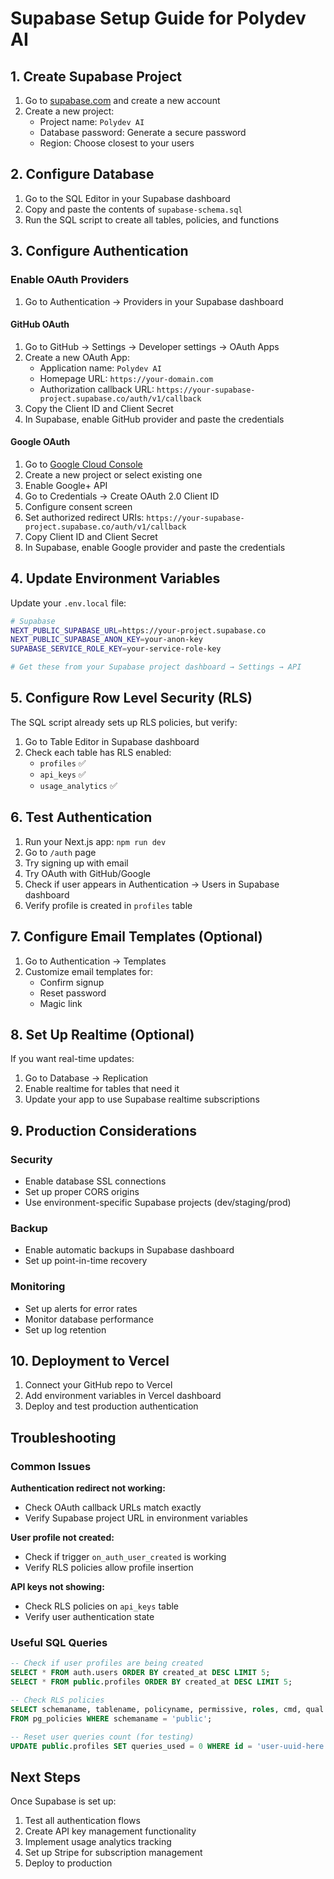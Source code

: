 # Supabase Setup Guide for Polydev AI

## 1. Create Supabase Project

1. Go to [supabase.com](https://supabase.com) and create a new account
2. Create a new project:
   - Project name: `Polydev AI`
   - Database password: Generate a secure password
   - Region: Choose closest to your users

## 2. Configure Database

1. Go to the SQL Editor in your Supabase dashboard
2. Copy and paste the contents of `supabase-schema.sql`
3. Run the SQL script to create all tables, policies, and functions

## 3. Configure Authentication

### Enable OAuth Providers

1. Go to Authentication → Providers in your Supabase dashboard

#### GitHub OAuth
1. Go to GitHub → Settings → Developer settings → OAuth Apps
2. Create a new OAuth App:
   - Application name: `Polydev AI`
   - Homepage URL: `https://your-domain.com`
   - Authorization callback URL: `https://your-supabase-project.supabase.co/auth/v1/callback`
3. Copy the Client ID and Client Secret
4. In Supabase, enable GitHub provider and paste the credentials

#### Google OAuth  
1. Go to [Google Cloud Console](https://console.cloud.google.com)
2. Create a new project or select existing one
3. Enable Google+ API
4. Go to Credentials → Create OAuth 2.0 Client ID
5. Configure consent screen
6. Set authorized redirect URIs: `https://your-supabase-project.supabase.co/auth/v1/callback`
7. Copy Client ID and Client Secret
8. In Supabase, enable Google provider and paste the credentials

## 4. Update Environment Variables

Update your `.env.local` file:

```bash
# Supabase
NEXT_PUBLIC_SUPABASE_URL=https://your-project.supabase.co
NEXT_PUBLIC_SUPABASE_ANON_KEY=your-anon-key
SUPABASE_SERVICE_ROLE_KEY=your-service-role-key

# Get these from your Supabase project dashboard → Settings → API
```

## 5. Configure Row Level Security (RLS)

The SQL script already sets up RLS policies, but verify:

1. Go to Table Editor in Supabase dashboard
2. Check each table has RLS enabled:
   - `profiles` ✅
   - `api_keys` ✅ 
   - `usage_analytics` ✅

## 6. Test Authentication

1. Run your Next.js app: `npm run dev`
2. Go to `/auth` page
3. Try signing up with email
4. Try OAuth with GitHub/Google
5. Check if user appears in Authentication → Users in Supabase dashboard
6. Verify profile is created in `profiles` table

## 7. Configure Email Templates (Optional)

1. Go to Authentication → Templates
2. Customize email templates for:
   - Confirm signup
   - Reset password
   - Magic link

## 8. Set Up Realtime (Optional)

If you want real-time updates:

1. Go to Database → Replication
2. Enable realtime for tables that need it
3. Update your app to use Supabase realtime subscriptions

## 9. Production Considerations

### Security
- Enable database SSL connections
- Set up proper CORS origins
- Use environment-specific Supabase projects (dev/staging/prod)

### Backup
- Enable automatic backups in Supabase dashboard
- Set up point-in-time recovery

### Monitoring
- Set up alerts for error rates
- Monitor database performance
- Set up log retention

## 10. Deployment to Vercel

1. Connect your GitHub repo to Vercel
2. Add environment variables in Vercel dashboard
3. Deploy and test production authentication

## Troubleshooting

### Common Issues

**Authentication redirect not working:**
- Check OAuth callback URLs match exactly
- Verify Supabase project URL in environment variables

**User profile not created:**
- Check if trigger `on_auth_user_created` is working
- Verify RLS policies allow profile insertion

**API keys not showing:**
- Check RLS policies on `api_keys` table
- Verify user authentication state

### Useful SQL Queries

```sql
-- Check if user profiles are being created
SELECT * FROM auth.users ORDER BY created_at DESC LIMIT 5;
SELECT * FROM public.profiles ORDER BY created_at DESC LIMIT 5;

-- Check RLS policies
SELECT schemaname, tablename, policyname, permissive, roles, cmd, qual 
FROM pg_policies WHERE schemaname = 'public';

-- Reset user queries count (for testing)
UPDATE public.profiles SET queries_used = 0 WHERE id = 'user-uuid-here';
```

## Next Steps

Once Supabase is set up:

1. Test all authentication flows
2. Create API key management functionality
3. Implement usage analytics tracking
4. Set up Stripe for subscription management
5. Deploy to production
